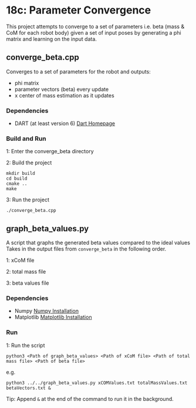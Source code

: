 # 18c: Parameter Convergence
This project attempts to converge to a set of parameters i.e. beta (mass & CoM for each robot body) given a set of input poses by generating a phi matrix and learning on the input data.

## converge\_beta.cpp
Converges to a set of parameters for the robot and outputs:
- phi matrix
- parameter vectors (beta) every update
- x center of mass estimation as it updates

### Dependencies
- DART (at least version 6) [Dart Homepage](https://dartsim.github.io)

### Build and Run
1: Enter the converge\_beta directory

2: Build the project

    mkdir build
    cd build
    cmake ..
    make

3: Run the project

    ./converge_beta.cpp

## graph\_beta\_values.py
A script that graphs the generated beta values compared to the ideal values
Takes in the output files from `converge_beta` in the following order.

1: xCoM file

2: total mass file

3: beta values file

### Dependencies
- Numpy [Numpy Installation](https://www.scipy.org/scipylib/download.html)
- Matplotlib [Matplotlib
  Installation](https://matplotlib.org/users/installing.html)

### Run
1: Run the script

    python3 <Path of graph_beta_values> <Path of xCoM file> <Path of total mass file> <Path of beta file>

e.g.

    python3 ../../graph_beta_values.py xCOMValues.txt totalMassValues.txt betaVectors.txt &

Tip: Append `&` at the end of the command to run it in the background.
